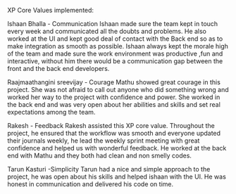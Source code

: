 XP Core Values implemented:



Ishaan Bhalla  - Communication
Ishaan made sure the team kept in touch every week and communicated all the doubts and problems. He also worked at the UI and kept good deal of contact with the Back end so as to make integration as smooth as possible. Ishaan always kept the morale high of the team and made sure the work environment was productive ,fun and interactive, without him there would be a communication gap between the front and the back end developers. 


Raajmaathangini sreevijay - Courage
Mathu showed great courage in this project. She was not afraid to call out anyone who did something wrong and worked her way to the project with confidence and power. She worked in the back end and was very open about her abilities and skills and set real expectations among the team. 

Rakesh  - Feedback 
Rakesh assisted this XP core value. Throughout the project, he ensured that the workflow was smooth and everyone updated their journals weekly, he lead the weekly sprint meeting with great confidence and helped us with wonderful feedback. He worked at the back end with Mathu and they both had clean and non smelly codes.

Tarun Kasturi -Simplicity
Tarun had a nice and simple approach to the project, he was open about his skills and helped ishaan with the UI. He was honest in communication and delivered his code on time.
